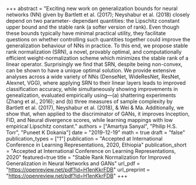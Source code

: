 +++
abstract = "Exciting new work on generalization bounds for neural networks (NN) given by Bartlett et al. (2017); Neyshabur et al. (2018) closely depend on two parameter- dependant quantities: the Lipschitz constant upper bound and the stable rank (a softer version of rank). Even though these bounds typically have minimal practical utility, they facilitate questions on whether controlling such quantities together could improve the generalization behaviour of NNs in practice. To this end, we propose stable rank normalization (SRN), a novel, provably optimal, and computationally efficient weight-normalization scheme which minimizes the stable rank of a linear operator. Surprisingly we find that SRN, despite being non-convex, can be shown to have a unique optimal solution. We provide extensive analyses across a wide variety of NNs (DenseNet, WideResNet, ResNet, Alexnet, VGG), where applying SRN to their linear layers leads to improved classification accuracy, while simultaneously showing improvements in genealization, evaluated empirically using—(a) shattering experiments (Zhang et al., 2016); and (b) three measures of sample complexity by Bartlett et al. (2017), Neyshabur et al. (2018), & Wei & Ma. Additionally, we show that, when applied to the discriminator of GANs, it improves Inception, FID, and Neural divergence scores, while learning mappings with low empirical Lipschitz constant."
authors = ["Amartya Sanyal", "Philip H.S. Torr", "Puneet K Dokania"]
date = "2019-12-19"
math = true
draft = "false"
publication_types = ["1"]
publication = "Accepted at International Conference in Learning Representations, 2020, Ethiopia"
publication_short = "Accepted at International Conference on Learning Representations, 2020"
featured=true
title = "Stable Rank Normalization for Improved Generalization in Neural Networks and GANs"
url_pdf = "https://openreview.net/pdf?id=H1enKkrFDB"
url_preprint = "https://openreview.net/pdf?id=H1enKkrFDB"
+++